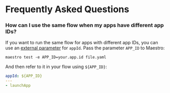 # Frequently Asked Questions

### How can I use the same flow when my apps have different app IDs?

If you want to run the same flow for apps with different app IDs, you can use an [external parameter](../advanced/parameters-and-constants.md) for `appId`. Pass the parameter `APP_ID` to Maestro:

```
maestro test -e APP_ID=your.app.id file.yaml
```

And then refer to it in your flow using `${APP_ID}`:

```yaml
appId: ${APP_ID}
---
- launchApp
```
